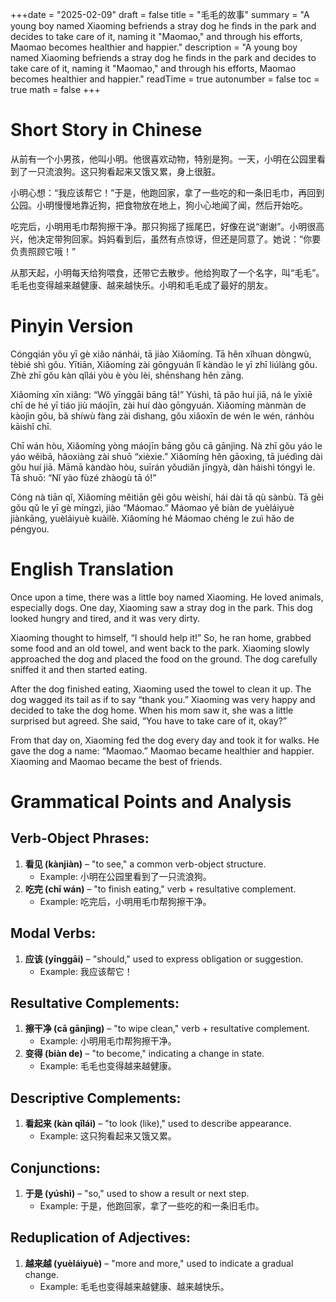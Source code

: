 +++date = "2025-02-09"
draft = false
title = "毛毛的故事"
summary = "A young boy named Xiaoming befriends a stray dog he finds in the park and decides to take care of it, naming it "Maomao," and through his efforts, Maomao becomes healthier and happier."
description = "A young boy named Xiaoming befriends a stray dog he finds in the park and decides to take care of it, naming it "Maomao," and through his efforts, Maomao becomes healthier and happier."
readTime = true
autonumber = false
toc = true
math = false
+++

# Short Story in Chinese  

从前有一个小男孩，他叫小明。他很喜欢动物，特别是狗。一天，小明在公园里看到了一只流浪狗。这只狗看起来又饿又累，身上很脏。

小明心想：“我应该帮它！”于是，他跑回家，拿了一些吃的和一条旧毛巾，再回到公园。小明慢慢地靠近狗，把食物放在地上，狗小心地闻了闻，然后开始吃。

吃完后，小明用毛巾帮狗擦干净。那只狗摇了摇尾巴，好像在说“谢谢”。小明很高兴，他决定带狗回家。妈妈看到后，虽然有点惊讶，但还是同意了。她说：“你要负责照顾它哦！”

从那天起，小明每天给狗喂食，还带它去散步。他给狗取了一个名字，叫“毛毛”。毛毛也变得越来越健康、越来越快乐。小明和毛毛成了最好的朋友。

# Pinyin Version  

Cóngqián yǒu yī gè xiǎo nánhái, tā jiào Xiǎomíng. Tā hěn xǐhuan dòngwù, tèbié shì gǒu. Yītiān, Xiǎomíng zài gōngyuán lǐ kàndào le yī zhī liúlàng gǒu. Zhè zhī gǒu kàn qǐlái yòu è yòu lèi, shēnshang hěn zāng.  

Xiǎomíng xīn xiǎng: “Wǒ yīnggāi bāng tā!” Yúshì, tā pǎo huí jiā, ná le yīxiē chī de hé yī tiáo jiù máojīn, zài huí dào gōngyuán. Xiǎomíng mànmàn de kàojìn gǒu, bǎ shíwù fàng zài dìshang, gǒu xiǎoxīn de wén le wén, ránhòu kāishǐ chī.  

Chī wán hòu, Xiǎomíng yòng máojīn bāng gǒu cā gānjìng. Nà zhī gǒu yáo le yáo wěibā, hǎoxiàng zài shuō “xièxie.” Xiǎomíng hěn gāoxìng, tā juédìng dài gǒu huí jiā. Māmā kàndào hòu, suīrán yǒudiǎn jīngyà, dàn háishì tóngyì le. Tā shuō: “Nǐ yào fùzé zhàogù tā ó!”  

Cóng nà tiān qǐ, Xiǎomíng měitiān gěi gǒu wèishí, hái dài tā qù sànbù. Tā gěi gǒu qǔ le yī gè míngzì, jiào “Máomao.” Máomao yě biàn de yuèláiyuè jiànkāng, yuèláiyuè kuàilè. Xiǎomíng hé Máomao chéng le zuì hǎo de péngyou.  

# English Translation  

Once upon a time, there was a little boy named Xiaoming. He loved animals, especially dogs. One day, Xiaoming saw a stray dog in the park. This dog looked hungry and tired, and it was very dirty.  

Xiaoming thought to himself, “I should help it!” So, he ran home, grabbed some food and an old towel, and went back to the park. Xiaoming slowly approached the dog and placed the food on the ground. The dog carefully sniffed it and then started eating.  

After the dog finished eating, Xiaoming used the towel to clean it up. The dog wagged its tail as if to say “thank you.” Xiaoming was very happy and decided to take the dog home. When his mom saw it, she was a little surprised but agreed. She said, “You have to take care of it, okay?”  

From that day on, Xiaoming fed the dog every day and took it for walks. He gave the dog a name: “Maomao.” Maomao became healthier and happier. Xiaoming and Maomao became the best of friends.  

# Grammatical Points and Analysis  

## Verb-Object Phrases:  
1. **看见 (kànjiàn)** – "to see," a common verb-object structure.  
   - Example: 小明在公园里看到了一只流浪狗。  
2. **吃完 (chī wán)** – "to finish eating," verb + resultative complement.  
   - Example: 吃完后，小明用毛巾帮狗擦干净。  

## Modal Verbs:  
1. **应该 (yīnggāi)** – "should," used to express obligation or suggestion.  
   - Example: 我应该帮它！  

## Resultative Complements:  
1. **擦干净 (cā gānjìng)** – "to wipe clean," verb + resultative complement.  
   - Example: 小明用毛巾帮狗擦干净。  
2. **变得 (biàn de)** – "to become," indicating a change in state.  
   - Example: 毛毛也变得越来越健康。  

## Descriptive Complements:  
1. **看起来 (kàn qǐlái)** – "to look (like)," used to describe appearance.  
   - Example: 这只狗看起来又饿又累。  

## Conjunctions:  
1. **于是 (yúshì)** – "so," used to show a result or next step.  
   - Example: 于是，他跑回家，拿了一些吃的和一条旧毛巾。  

## Reduplication of Adjectives:  
1. **越来越 (yuèláiyuè)** – "more and more," used to indicate a gradual change.  
   - Example: 毛毛也变得越来越健康、越来越快乐。  

